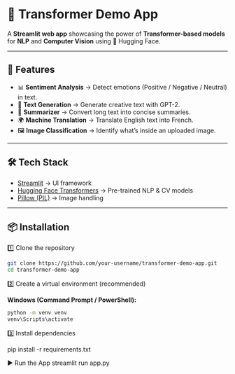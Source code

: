 # 🧠 Transformer Demo App  

A **Streamlit web app** showcasing the power of **Transformer-based models** for **NLP** and **Computer Vision** using 🤗 Hugging Face.  

---

## 🚀 Features  
- 📊 **Sentiment Analysis** → Detect emotions (Positive / Negative / Neutral) in text.  
- 📝 **Text Generation** → Generate creative text with GPT-2.  
- 📖 **Summarizer** → Convert long text into concise summaries.  
- 🌍 **Machine Translation** → Translate English text into French.  
- 🖼️ **Image Classification** → Identify what’s inside an uploaded image.  

---

## 🛠️ Tech Stack  
- [Streamlit](https://streamlit.io/) → UI framework  
- [Hugging Face Transformers](https://huggingface.co/transformers/) → Pre-trained NLP & CV models  
- [Pillow (PIL)](https://pillow.readthedocs.io/en/stable/) → Image handling  

---

## 📦 Installation  

1️⃣ Clone the repository  

```bash
git clone https://github.com/your-username/transformer-demo-app.git
cd transformer-demo-app
```

2️⃣ Create a virtual environment (recommended)

**Windows (Command Prompt / PowerShell):**
```cmd
python -m venv venv
venv\Scripts\activate
```

3️⃣ Install dependencies

pip install -r requirements.txt

▶️ Run the App
streamlit run app.py
